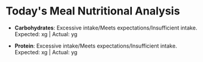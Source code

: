 # Today's Meal Nutritional Analysis

- **Carbohydrates**: Excessive intake/Meets expectations/Insufficient intake. Expected: xg | Actual: yg

- **Protein**: Excessive intake/Meets expectations/Insufficient intake. Expected: xg | Actual: yg